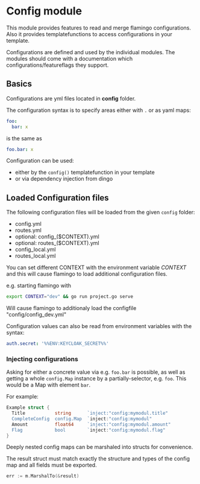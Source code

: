 # Config module

This module provides features to read and merge flamingo configurations.
Also it provides templatefunctions to access configurations in your template.

Configurations are defined and used by the individual modules. 
The modules should come with a documentation which configurations/featureflags they support.


## Basics
Configurations are yml files located in **config** folder.

The configuration syntax is to specify areas either with `.` or as yaml maps:

```yaml
foo:
  bar: x
```

is the same as

```yaml
foo.bar: x
```

Configuration can be used:

* either by the `config()` templatefunction in your template
* or via dependency injection from dingo

## Loaded Configuration files
The following configuration files will be loaded from the given `config` folder:

* config.yml
* routes.yml
* optional: config_($CONTEXT).yml
* optional: routes_($CONTEXT).yml
* config_local.yml
* routes_local.yml

You can set different CONTEXT with the environment variable *CONTEXT* and this will cause flamingo to load additional configuration files.

e.g. starting flamingo with
```bash
export CONTEXT="dev" && go run project.go serve
```
Will cause flamingo to additionaly load the configfile "config/config_dev.yml"


Configuration values can also be read from environment variables with the syntax:

```yaml
auth.secret: '%%ENV:KEYCLOAK_SECRET%%'
```


### Injecting configurations
Asking for either a concrete value via e.g. `foo.bar` is possible, as well as getting a whole `config.Map` instance by a partially-selector, e.g. `foo`.
This would be a Map with element `bar`.

For example:
```go
Example struct {
  Title           string      `inject:"config:mymodul.title"
  CompleteConfig  config.Map  `inject:"config:mymodul"
  Amount          float64     `inject:"config:mymodul.amount"
  Flag            bool        `inject:"config:mymodul.flag"
}
```

Deeply nested config maps can be marshaled into structs for convenience.

The result struct must match exactly the structure and types of the config map and all fields must be exported.

```go
err := m.MarshalTo(&result)
```
